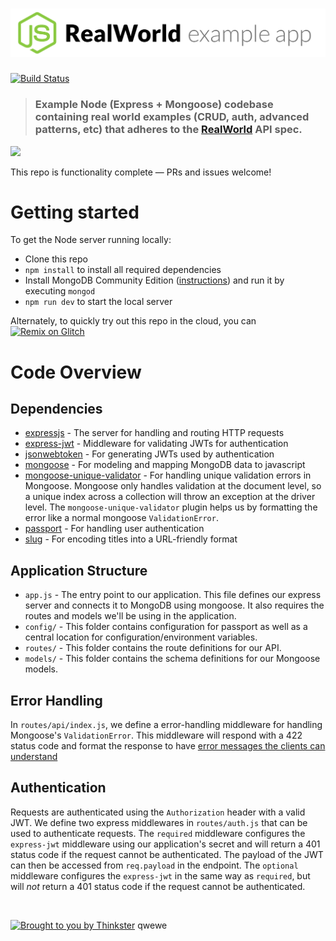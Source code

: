 # ![Node/Express/Mongoose Example App](project-logo.png)

[![Build Status](https://travis-ci.org/anishkny/node-express-realworld-example-app.svg?branch=master)](https://travis-ci.org/anishkny/node-express-realworld-example-app)

> ### Example Node (Express + Mongoose) codebase containing real world examples (CRUD, auth, advanced patterns, etc) that adheres to the [RealWorld](https://github.com/gothinkster/realworld-example-apps) API spec.

<a href="https://thinkster.io/tutorials/node-json-api" target="_blank"><img width="454" src="https://raw.githubusercontent.com/gothinkster/realworld/master/media/learn-btn-hr.png" /></a>

This repo is functionality complete — PRs and issues welcome!

# Getting started

To get the Node server running locally:

-   Clone this repo
-   `npm install` to install all required dependencies
-   Install MongoDB Community Edition ([instructions](https://docs.mongodb.com/manual/installation/#tutorials)) and run it by executing `mongod`
-   `npm run dev` to start the local server

Alternately, to quickly try out this repo in the cloud, you can [![Remix on Glitch](https://cdn.glitch.com/2703baf2-b643-4da7-ab91-7ee2a2d00b5b%2Fremix-button.svg)](https://glitch.com/edit/#!/remix/realworld)

# Code Overview

## Dependencies

-   [expressjs](https://github.com/expressjs/express) - The server for handling and routing HTTP requests
-   [express-jwt](https://github.com/auth0/express-jwt) - Middleware for validating JWTs for authentication
-   [jsonwebtoken](https://github.com/auth0/node-jsonwebtoken) - For generating JWTs used by authentication
-   [mongoose](https://github.com/Automattic/mongoose) - For modeling and mapping MongoDB data to javascript
-   [mongoose-unique-validator](https://github.com/blakehaswell/mongoose-unique-validator) - For handling unique validation errors in Mongoose. Mongoose only handles validation at the document level, so a unique index across a collection will throw an exception at the driver level. The `mongoose-unique-validator` plugin helps us by formatting the error like a normal mongoose `ValidationError`.
-   [passport](https://github.com/jaredhanson/passport) - For handling user authentication
-   [slug](https://github.com/dodo/node-slug) - For encoding titles into a URL-friendly format

## Application Structure

-   `app.js` - The entry point to our application. This file defines our express server and connects it to MongoDB using mongoose. It also requires the routes and models we'll be using in the application.
-   `config/` - This folder contains configuration for passport as well as a central location for configuration/environment variables.
-   `routes/` - This folder contains the route definitions for our API.
-   `models/` - This folder contains the schema definitions for our Mongoose models.

## Error Handling

In `routes/api/index.js`, we define a error-handling middleware for handling Mongoose's `ValidationError`. This middleware will respond with a 422 status code and format the response to have [error messages the clients can understand](https://github.com/gothinkster/realworld/blob/master/API.md#errors-and-status-codes)

## Authentication

Requests are authenticated using the `Authorization` header with a valid JWT. We define two express middlewares in `routes/auth.js` that can be used to authenticate requests. The `required` middleware configures the `express-jwt` middleware using our application's secret and will return a 401 status code if the request cannot be authenticated. The payload of the JWT can then be accessed from `req.payload` in the endpoint. The `optional` middleware configures the `express-jwt` in the same way as `required`, but will _not_ return a 401 status code if the request cannot be authenticated.

<br />

[![Brought to you by Thinkster](https://raw.githubusercontent.com/gothinkster/realworld/master/media/end.png)](https://thinkster.io)
qwewe
